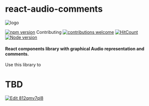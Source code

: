 # react-audio-comments

<img src="https://i.imgur.com/DbFz3bY.png" alt="logo" />

[![npm version](https://badge.fury.io/js/react-audio-comments.svg)](https://badge.fury.io/js/react-audio-comments)
Contributing [![contributions welcome](https://img.shields.io/badge/contributions-welcome-brightgreen.svg?style=flat)](https://github.com/morzhanov/react-audio-comments/issues)
[![HitCount](http://hits.dwyl.io/morzhanov/react-audio-comments.svg)](http://hits.dwyl.io/morzhanov/react-audio-comments)
[![Node version](https://img.shields.io/node/v/[NPM-MODULE-NAME].svg?style=flat)](http://nodejs.org/download/)

#### React components library with graphical Audio representation and comments.

Use this library to 

# TBD

[![Edit 812qmv7ql8](https://codesandbox.io/static/img/play-codesandbox.svg)](https://codesandbox.io/s/812qmv7ql8?view=preview)
